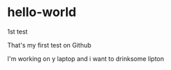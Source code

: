 # hello-world
1st test

That's my first test on Github

I'm working on y laptop and i want to drinksome lipton 
